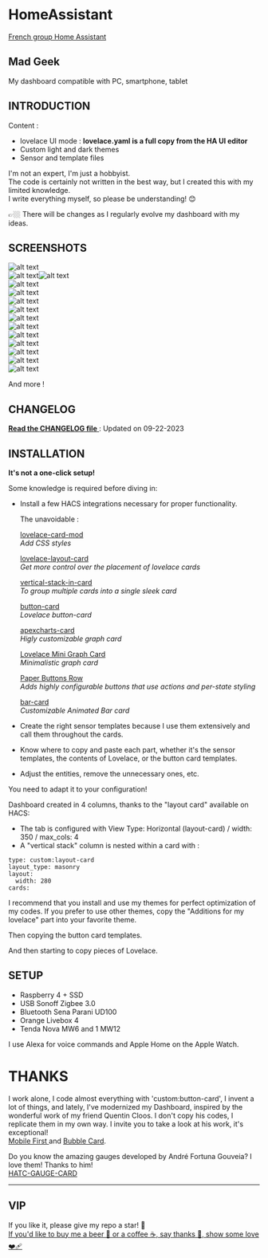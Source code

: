 # HomeAssistant

 [French group Home Assistant](https://www.facebook.com/groups/homeassistantgroupefrance)


## Mad Geek 
My dashboard compatible with PC, smartphone, tablet




## INTRODUCTION

Content  :

- lovelace UI mode : **lovelace.yaml is a full copy from the HA UI editor** 
- Custom light and dark themes
- Sensor and template files

I'm not an expert, I'm just a hobbyist.  
The code is certainly not written in the best way, but I created this with my limited knowledge.  
I write everything myself, so please be understanding! 😊  

👉🏼 There will be changes as I regularly evolve my dashboard with my ideas.  





## SCREENSHOTS
 

![alt text](https://github.com/herveaurel/HomeAssistant/blob/main/Captures/01.jpg)  
![alt text](https://github.com/herveaurel/HomeAssistant/blob/main/Captures/01-11.jpg)![alt text](https://github.com/herveaurel/HomeAssistant/blob/main/Captures/01-12.jpg)  
![alt text](https://github.com/herveaurel/HomeAssistant/blob/main/Captures/01-1.jpg)  
![alt text](https://github.com/herveaurel/HomeAssistant/blob/main/Captures/02.jpg)  
![alt text](https://github.com/herveaurel/HomeAssistant/blob/main/Captures/03.jpg)  
![alt text](https://github.com/herveaurel/HomeAssistant/blob/main/Captures/04.jpg)  
![alt text](https://github.com/herveaurel/HomeAssistant/blob/main/Captures/04-1.jpg)  
![alt text](https://github.com/herveaurel/HomeAssistant/blob/main/Captures/05.jpg)  
![alt text](https://github.com/herveaurel/HomeAssistant/blob/main/Captures/06.jpg)  
![alt text](https://github.com/herveaurel/HomeAssistant/blob/main/Captures/07.jpg)  
![alt text](https://github.com/herveaurel/HomeAssistant/blob/main/Captures/09.jpg)  
![alt text](https://github.com/herveaurel/HomeAssistant/blob/main/Captures/10.jpg)  
![alt text](https://github.com/herveaurel/HomeAssistant/blob/main/Captures/11.jpg) 



And more ! 


## CHANGELOG  


 [**Read the CHANGELOG file** ](https://github.com/herveaurel/HomeAssistant/blob/main/CHANGELOG.md) : Updated on 09-22-2023  



## INSTALLATION

**It's not a one-click setup!**

Some knowledge is required before diving in:

- Install a few HACS integrations necessary for proper functionality. 

  The unavoidable :
  
  [lovelace-card-mod ](https://github.com/thomasloven/lovelace-card-mod)  
  _Add CSS styles_
  
  [lovelace-layout-card ](https://github.com/thomasloven/lovelace-layout-card)  
  _Get more control over the placement of lovelace cards_
  
  [vertical-stack-in-card ](https://github.com/ofekashery/vertical-stack-in-card)  
  _To group multiple cards into a single sleek card_
  
  [button-card ](https://github.com/custom-cards/button-card)  
  _Lovelace button-card_
  
  [apexcharts-card](https://github.com/RomRider/apexcharts-card)  
  _Higly customizable graph card_
  
  [Lovelace Mini Graph Card](https://github.com/kalkih/mini-graph-card)  
  _Minimalistic graph card_
  
  [Paper Buttons Row](https://github.com/jcwillox/lovelace-paper-buttons-row)  
  _Adds highly configurable buttons that use actions and per-state styling_
  
  [bar-card](https://github.com/custom-cards/bar-card)  
  _Customizable Animated Bar card_

- Create the right sensor templates because I use them extensively and call them throughout the cards.
- Know where to copy and paste each part, whether it's the sensor templates, the contents of Lovelace, or the button card templates.
- Adjust the entities, remove the unnecessary ones, etc.

You need to adapt it to your configuration! 

Dashboard created in 4 columns, thanks to the "layout card" available on HACS:
- The tab is configured with View Type: Horizontal (layout-card) / width: 350 / max_cols: 4
- A "vertical stack" column is nested within a card with :   

````
type: custom:layout-card
layout_type: masonry
layout:
  width: 280
cards:
````

I recommend that you install and use my themes for perfect optimization of my codes. If you prefer to use other themes, copy the "Additions for my lovelace" part into your favorite theme. 

Then copying the button card templates.

And then starting to copy pieces of Lovelace.



## SETUP 

- Raspberry 4 + SSD
- USB Sonoff Zigbee 3.0
- Bluetooth Sena Parani UD100
- Orange Livebox 4
- Tenda Nova MW6 and 1 MW12 

I use Alexa for voice commands and Apple Home on the Apple Watch.




# THANKS

I work alone, I code almost everything with 'custom:button-card', I invent a lot of things, and lately, I've modernized my Dashboard, inspired by the wonderful work of my friend Quentin Cloos.
I don't copy his codes, I replicate them in my own way.
I invite you to take a look at his work, it's exceptional!   
[Mobile First ](https://github.com/clooos/Home-Assistant-Mobile-First) and [Bubble Card](https://github.com/Clooos/Bubble-Card).


Do you know the amazing gauges developed by André Fortuna Gouveia?
I love them! Thanks to him!    
[HATC-GAUGE-CARD ](https://github.com/tagcashdev/hatc-gauge-card)  

---------------------

## VIP 

If you like it, please give my repo a star! 🌟  
[If you'd like to buy me a beer 🍺 or a coffee ☕️, say thanks 🙏, show some love ❤️‍🩹 ](https://www.paypal.com/paypalme/aaherve)

